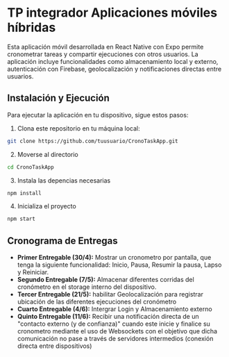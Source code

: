 # TP integrador Aplicaciones móviles híbridas

Esta aplicación móvil desarrollada en React Native con Expo permite cronometrar tareas y compartir ejecuciones con otros usuarios. La aplicación incluye funcionalidades como almacenamiento local y externo, autenticación con Firebase, geolocalización y notificaciones directas entre usuarios.

## Instalación y Ejecución

Para ejecutar la aplicación en tu dispositivo, sigue estos pasos:

1. Clona este repositorio en tu máquina local:

```bash
git clone https://github.com/tuusuario/CronoTaskApp.git
```

2. Moverse al directorio

```bash
cd CronoTaskApp
```

3. Instala las depencias necesarias

```bash
npm install
```

4. Inicializa el proyecto

```bash
npm start
```

## Cronograma de Entregas

- **Primer Entregable (30/4):** Mostrar un cronometro por pantalla, que tenga la siguiente funcionalidad: Inicio, Pausa, Resumir la pausa, Lapso y Reiniciar.
- **Segundo Entregable (7/5):** Almacenar diferentes corridas del cronómetro en el storage interno del dispositivo.
- **Tercer Entregable (21/5):** habilitar Geolocalización para registrar ubicación de las diferentes ejecuciones del cronómetro
- **Cuarto Entregable (4/6):** Intergrar Login y Almacenamiento externo
- **Quinto Entregable (11/6):** Recibir una notificación directa de un "contacto externo (y de confianza)" cuando este inicie y finalice su cronometro mediante el uso de Websockets con el objetivo que dicha comunicación no pase a través de servidores intermedios (conexión directa entre dispositivos)

